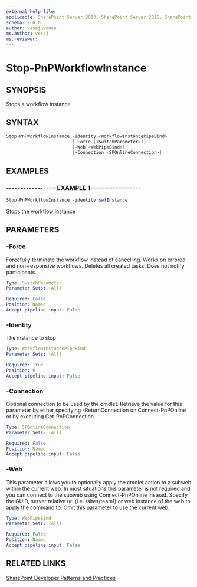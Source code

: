 ```yaml
---
external help file:
applicable: SharePoint Server 2013, SharePoint Server 2016, SharePoint Online
schema: 2.0.0
author: vesajuvonen
ms.author: vesaj
ms.reviewer:
---
```

# Stop-PnPWorkflowInstance

## SYNOPSIS
Stops a workflow instance

## SYNTAX 

```powershell
Stop-PnPWorkflowInstance -Identity <WorkflowInstancePipeBind>
                         [-Force [<SwitchParameter>]]
                         [-Web <WebPipeBind>]
                         [-Connection <SPOnlineConnection>]
```

## EXAMPLES

### ------------------EXAMPLE 1------------------
```powershell
Stop-PnPWorkflowInstance -identity $wfInstance
```

Stops the workflow Instance

## PARAMETERS

### -Force
Forcefully terminate the workflow instead of cancelling. Works on errored and non-responsive workflows. Deletes all created tasks. Does not notify participants.

```yaml
Type: SwitchParameter
Parameter Sets: (All)

Required: False
Position: Named
Accept pipeline input: False
```

### -Identity
The instance to stop

```yaml
Type: WorkflowInstancePipeBind
Parameter Sets: (All)

Required: True
Position: 0
Accept pipeline input: False
```

### -Connection
Optional connection to be used by the cmdlet. Retrieve the value for this parameter by either specifying -ReturnConnection on Connect-PnPOnline or by executing Get-PnPConnection.

```yaml
Type: SPOnlineConnection
Parameter Sets: (All)

Required: False
Position: Named
Accept pipeline input: False
```

### -Web
This parameter allows you to optionally apply the cmdlet action to a subweb within the current web. In most situations this parameter is not required and you can connect to the subweb using Connect-PnPOnline instead. Specify the GUID, server relative url (i.e. /sites/team1) or web instance of the web to apply the command to. Omit this parameter to use the current web.

```yaml
Type: WebPipeBind
Parameter Sets: (All)

Required: False
Position: Named
Accept pipeline input: False
```

## RELATED LINKS

[SharePoint Developer Patterns and Practices](http://aka.ms/sppnp)
